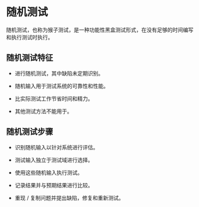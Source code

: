 # 随机测试

随机测试，也称为猴子测试，是一种功能性黑盒测试形式，在没有足够的时间编写和执行测试时执行。

## 随机测试特征

* 进行随机测试，其中缺陷未定期识别。

* 随机输入用于测试系统的可靠性和性能。

* 比实际测试工作节省时间和精力。

* 其他测试方法不能用于。

## 随机测试步骤

* 识别随机输入以针对系统进行评估。

* 测试输入独立于测试域进行选择。

* 使用这些随机输入执行测试。

* 记录结果并与预期结果进行比较。

* 重现 / 复制问题并提出缺陷，修复和重新测试。
